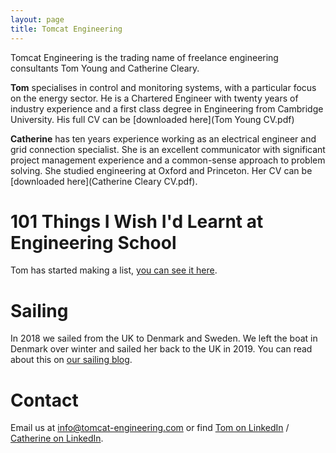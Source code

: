 ```yaml
---
layout: page
title: Tomcat Engineering
---
```


Tomcat Engineering is the trading name of freelance engineering consultants Tom Young and Catherine Cleary.  
	
**Tom** specialises in control and monitoring systems, with a particular focus on the energy sector.  He is a Chartered Engineer with twenty years of industry experience and a first class degree in Engineering from Cambridge University.  His full CV can be [downloaded here](Tom Young CV.pdf)
	
**Catherine** has ten years experience working as an electrical engineer and grid connection specialist. She is an excellent communicator with significant project management experience and a common-sense approach to problem solving.  She studied engineering at Oxford and Princeton.  Her CV can be [downloaded here](Catherine Cleary CV.pdf).

# 101 Things I Wish I'd Learnt at Engineering School

Tom has started making a list, [you can see it here](101things).

# Sailing

In 2018 we sailed from the UK to Denmark and Sweden.  We left the boat in Denmark over winter and sailed her back to the UK in 2019. You can read about this on [our sailing blog](https://sailinglizzie.wordpress.com).

# Contact

Email us at [info@tomcat-engineering.com](mailto:info@tomcat-engineering.com) or find [Tom on LinkedIn](https://www.linkedin.com/in/tom-young-93395534) / [Catherine on LinkedIn](https://www.linkedin.com/in/catherine-cleary-b60374a6/).
